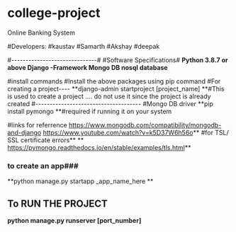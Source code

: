 # college-project
Online Banking System

#Developers:
#kaustav
#Samarth
#Akshay
#deepak

#------------------------------#
#Software Specifications#
**Python 3.8.7 or above
Django -Framework
Mongo DB nosql database**


#install commands
#Install the above packages using pip command
#For creating a project----
**django-admin startproject [project_name]
**#This is used to create a project .... do not use it since the project is already created
#-------------------------------------
#Mongo DB driver
**pip install pymongo
**#required if running it on your system


#links for referrence
https://www.mongodb.com/compatibility/mongodb-and-django
https://www.youtube.com/watch?v=k5D37W6h56o**
#for TSL/ SSL certificate errors**
**
https://pymongo.readthedocs.io/en/stable/examples/tls.html**


### to create an app###
**python manage.py startapp _app_name_here
**
## To RUN THE PROJECT ###
**python manage.py runserver [port_number]**

